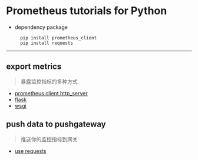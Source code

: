 # Prometheus tutorials for Python

* dependency package

        pip install prometheus_client
        pip install requests

---
## export metrics
> 暴露监控指标的多种方式

* [prometheus client http_server](./exporting/export_http.py)
* [flask](test.py)
* [wsgi](./exporting/export_wsgi.py)

## push data to pushgateway
> 推送你的监控指标到网关

* [use requests](./pushgateway/push_metrics.py)

